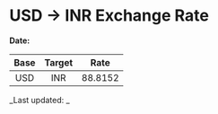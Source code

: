 # USD → INR Exchange Rate

**Date:** 

| Base | Target | Rate  |
|:----:|:------:|:-----:|
| USD  | INR    | 88.8152 |

_Last updated: _